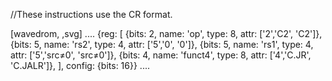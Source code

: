 //These instructions use the CR format.

[wavedrom, ,svg]
....
{reg: [
{bits: 2, name: 'op', type: 8, attr: ['2','C2', 'C2']},
{bits: 5, name: 'rs2',     type: 4, attr: ['5','0', '0']},
{bits: 5, name: 'rs1',     type: 4, attr: ['5','src≠0', 'src≠0']},
{bits: 4, name: 'funct4',  type: 8, attr: ['4','C.JR', 'C.JALR']},
], config: {bits: 16}}
....
